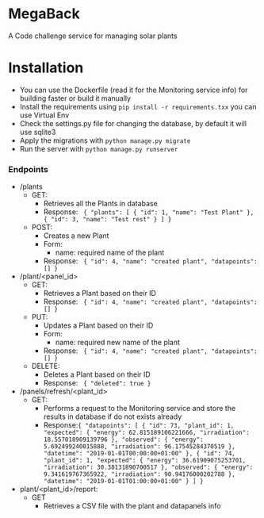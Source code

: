 # MegaBack

A Code challenge service for managing solar plants

# Installation
 - You can use the Dockerfile (read it for the Monitoring service info) for building faster or build it manually
 - Install the requirements using ```pip install -r requirements.txx``` you can use Virtual Env
 - Check the settings.py file for changing the database, by default it will use sqlite3
 - Apply the migrations with ```python manage.py migrate```
 - Run the server with ```python manage.py runserver```

### Endpoints
- /plants
    - GET:
        - Retrieves all the Plants in database
        - Response: ```
{
    "plants": [
        {
            "id": 1,
            "name": "Test Plant"
        },
        {
            "id": 3,
            "name": "Test rest"
        }
    ]
}```
    - POST:
        - Creates a new Plant
        - Form:
            - name: required name of the plant
        - Response: ```
{
    "id": 4,
    "name": "created plant",
    "datapoints": []
}```
- /plant/<panel_id>
    - GET:
        - Retrieves a Plant based on their ID
        - Response: ```
{
    "id": 4,
    "name": "created plant",
    "datapoints": []
}```
    - PUT:
        - Updates a Plant based on their ID
        - Form:
            - name: required new name of the plant
        - Response: ```
{
    "id": 4,
    "name": "created plant",
    "datapoints": []
}```
    - DELETE:
        - Deletes a Plant based on their ID
        - Response: ```
{
    "deleted": true
}```
- /panels/refresh/<plant_id>
    - GET:
        - Performs a request to the Monitoring service and store the results in database if do not exists already
        - Response:```{
  "datapoints": [
    {
      "id": 73,
      "plant_id": 1,
      "expected": {
        "energy": 62.815189106221666,
        "irradiation": 18.557018909139796
      },
      "observed": {
        "energy": 5.692499240015888,
        "irradiation": 96.17545284370519
      },
      "datetime": "2019-01-01T00:00:00+01:00"
    },
    {
      "id": 74,
      "plant_id": 1,
      "expected": {
        "energy": 36.61909075253701,
        "irradiation": 30.38131890700517
      },
      "observed": {
        "energy": 9.341619767365922,
        "irradiation": 90.94176000202788
      },
      "datetime": "2019-01-01T01:00:00+01:00"
    }
  ]
} ```
- plant/<plant_id>/report:
    - GET
        - Retrieves a CSV file with the plant and datapanels info
